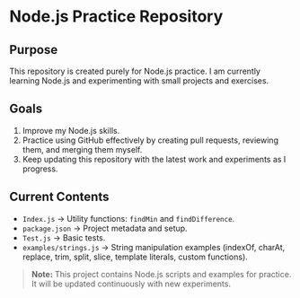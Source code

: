 # Node.js Practice Repository

## Purpose
This repository is created purely for Node.js practice. I am currently learning Node.js and experimenting with small projects and exercises.

## Goals
1. Improve my Node.js skills.  
2. Practice using GitHub effectively by creating pull requests, reviewing them, and merging them myself.  
3. Keep updating this repository with the latest work and experiments as I progress.  

## Current Contents

- `Index.js` → Utility functions: `findMin` and `findDifference`.  
- `package.json` → Project metadata and setup.  
- `Test.js` → Basic tests.  
- `examples/strings.js` → String manipulation examples (indexOf, charAt, replace, trim, split, slice, template literals, custom functions).  

> **Note:** This project contains Node.js scripts and examples for practice. It will be updated continuously with new experiments.

